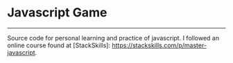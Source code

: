 # Javascript Game
----
Source code for personal learning and practice of javascript.  I followed an online course found at [StackSkills]: https://stackskills.com/p/master-javascript.  